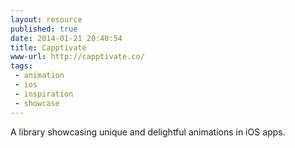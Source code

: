 ```yaml
---
layout: resource
published: true
date: 2014-01-21 20:40:54
title: Capptivate
www-url: http://capptivate.co/
tags: 
 - animation
 - ios
 - inspiration
 - showcase
---
```


A library showcasing unique and delightful animations in iOS apps.